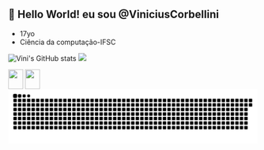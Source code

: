 ## 👋 Hello World! eu sou @ViniciusCorbellini
- 17yo
- Ciência da computação-IFSC

<!---
ViniciusCorbellini/ViniciusCorbellini is a ✨ special ✨ repository because its `README.md` (this file) appears on your GitHub profile.
You can click the Preview link to take a look at your changes.
--->
![Vini's GitHub stats](https://github-readme-stats.vercel.app/api?username=ViniciusCorbellini&show_icons=true&theme=tokyonight)
<img height="195cm" src="https://github-readme-stats.vercel.app/api/top-langs/?username=viniciuscorbellini&layoutcomact&langs_count=16&theme=tokyonight"/>


<div>
  <img width="30" height="40" align="center" src="https://skillicons.dev/icons?i=java" />
  <img width="30" height="40" align="center" src="https://cdn.jsdelivr.net/gh/devicons/devicon@latest/icons/html5/html5-original.svg"/>
  
</div>
<picture>
  <source media="(prefers-color-scheme: dark)" srcset="https://raw.githubusercontent.com/ViniciusCorbellini/ViniciusCorbellini/output/github-contribution-grid-snake-dark.svg">
  <source media="(prefers-color-scheme: light)" srcset="https://raw.githubusercontent.com/ViniciusCorbellini/ViniciusCorbellini/output/github-contribution-grid-snake.svg">
  <img alt="github contribution grid snake animation" src="https://raw.githubusercontent.com/ViniciusCorbellini/ViniciusCorbellini/output/github-contribution-grid-snake.svg">
</picture>
          
          


